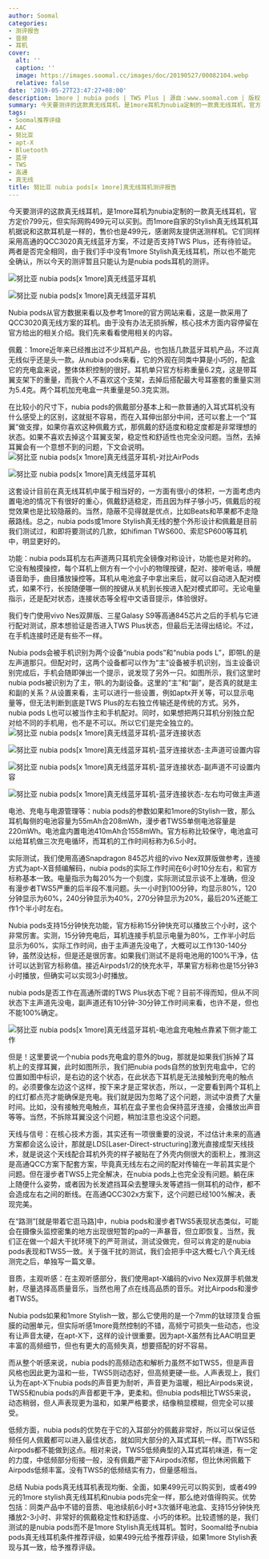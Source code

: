 ```yaml
---
author: Soomal
categories:
- 测评报告
- 音频
- 耳机
cover:
  alt: ''
  caption: ''
  image: https://images.soomal.cc/images/doc/20190527/00082104.webp
  relative: false
date: '2019-05-27T23:47:27+08:00'
description: 1more | nubia pods | TWS Plus | 源自：www.soomal.com | 版权：原创 |  平均/总评分：08.98/413
summary: 今天要测评的这款真无线耳机，是1more耳机为nubia定制的一款真无线耳机，官方定价799元，但实际网购499元可以买到。而1more自家的Stylish真无线耳机耳机据说和这款耳机是一样的，售价也是499元。它们同样采用高通的QCC3020真无线蓝牙方案……
tags:
- Soomal推荐评级
- AAC
- 努比亚
- apt-X
- Bluetooth
- 蓝牙
- TWS
- 高通
- 真无线
title: 努比亚 nubia pods[x 1more]真无线耳机测评报告
---
```


今天要测评的这款真无线耳机，是1more耳机为nubia定制的一款真无线耳机，官方定价799元，但实际网购499元可以买到。而1more自家的Stylish真无线耳机耳机据说和这款耳机是一样的，售价也是499元，感谢网友提供送测样机。它们同样采用高通的QCC3020真无线蓝牙方案，不过是否支持TWS Plus，还有待验证。两者是否完全相同，由于我们手中没有1more Stylish真无线耳机，所以也不能完全确认，所以今天的测评暂且只能认为是nubia pods耳机的测评。



![努比亚 nubia pods[x 1more]真无线蓝牙耳机](https://images.soomal.cc/images/doc/20190510/00081691_01.webp)



![努比亚 nubia pods[x 1more]真无线蓝牙耳机](https://images.soomal.cc/images/doc/20190510/00081692_01.webp)



Nubia pods从官方数据来看以及参考1more的官方网站来看，这是一款采用了QCC3020真无线方案的耳机。由于没有办法无损拆解，核心技术方面内容停留在官方给出的相关介绍。我们先来看看使用相关的内容。

佩戴：1more近年来已经推出过不少耳机产品，也包括几款蓝牙耳机产品，不过真无线似乎还是头一款。从nubia pods来看，它的外观在同类中算是小巧的，配盒它的充电盒来说，整体体积控制的很好。耳机单只官方标称重量6.2克，这是带耳翼支架下的重量，而我个人不喜欢这个支架，去掉后搭配最大号耳塞套的重量实测为5.4克。两个耳机加充电盒一共重量是50.3克实测。

在比较小的尺寸下，nubia pods的佩戴部分基本上和一款普通的入耳式耳机没有什么感受上的区别，这就挺不容易，而在入耳伸出部分中间，还可以套上一个“耳翼”做支撑，如果你喜欢这种佩戴方式，那佩戴的舒适度和稳定度都是非常理想的状态。如果不喜欢去掉这个耳翼支架，稳定性和舒适性也完全没问题。当然，去掉耳翼会有一个意想不到的问题，下文会说明。
![努比亚 nubia pods[x 1more]真无线蓝牙耳机-对比AirPods](https://images.soomal.cc/images/doc/20190510/00081696_01.webp)




![努比亚 nubia pods[x 1more]真无线蓝牙耳机](https://images.soomal.cc/images/doc/20190510/00081699_01.webp)




这套设计目前在真无线耳机中属于相当好的，一方面有很小的体积，一方面考虑内置电池的情况下有很好的重心，佩戴舒适稳定，而且因为样子够小巧，佩戴后的视觉效果也是比较隐蔽的。当然，隐蔽不见得就是优点，比如Beats和苹果都不走隐蔽路线。总之，nubia pods或1more Stylish真无线的整个外形设计和佩戴是目前我们测试过，和即将要测试的几款，如hifiman TWS600、索尼SP600等耳机中，明显更好的。

功能：nubia pods耳机左右声道两只耳机完全镜像对称设计，功能也是对称的。它没有触摸操控，每个耳机上侧方有一个小小的物理按键，配对、接听电话，唤醒语音助手，曲目播放操控等。耳机从电池盒子中拿出来后，就可以自动进入配对模式，如果不行，长按随便哪一侧的按键从关机到长按进入配对模式即可。无论电量指示，还是配对状态，连接状态等全程中文语音提示，体验很好。

我们专门使用vivo Nes双屏版、三星Galasy S9等高通845芯片之后的手机与它进行配对测试，原本想验证是否进入TWS Plus状态，但最后无法得出结论。不过，在手机连接时还是有些不一样。

Nubia pods会被手机识别为两个设备“nubia pods”和“nubia pods L”，即带L的是左声道那只。但配对时，这两个设备都可以作为“主”设备被手机识别，当主设备识别完成后，手机会随即弹出一个提示，说发现了另外一只。如图所示，我们这里时nubia pods被识别为了主，带L的为副设备。这里的“主”和“副”，是否真的就是主和副的关系？从设置来看，主可以进行一些设置，例如aptx开关等，可以显示电量等，但无法判断到底是TWS Plus的左右独立传输还是传统的方式。另外，nubia pods L也可以被当作主和手机配对。同时，如果想把两只耳机分别独立配对给不同的手机用，也不是不可以。所以它们是完全独立的。
![努比亚 nubia pods[x 1more]真无线蓝牙耳机-蓝牙连接状态](https://images.soomal.cc/images/doc/20190527/00082100_01.webp)




![努比亚 nubia pods[x 1more]真无线蓝牙耳机-蓝牙连接状态-主声道可设置内容](https://images.soomal.cc/images/doc/20190527/00082101_01.webp)




![努比亚 nubia pods[x 1more]真无线蓝牙耳机-蓝牙连接状态-副声道不可设置内容](https://images.soomal.cc/images/doc/20190527/00082102_01.webp)




![努比亚 nubia pods[x 1more]真无线蓝牙耳机-蓝牙连接状态-左右均可做主声道](https://images.soomal.cc/images/doc/20190527/00082103_01.webp)




电池、充电与电源管理等：nubia pods的参数如果和1more的Stylish一致，那么耳机每侧的电池容量为55mAh合208mWh，漫步者TWS5单侧电池容量是220mWh。电池盒内置电池410mAh合1558mWh。官方标称比较保守，电池盒可以给耳机做三次充电循环，而耳机的工作时间标称为6.5小时。

实际测试，我们使用高通Snapdragon 845芯片组的vivo Nex双屏版做参考，连接方式为apt-X音频编解码，nubia pods的实际工作时间在6小时10分左右，和官方标称基本一致。电量指示为每20%为一个刻度，实际测试显示谈不上准确，但没有漫步者TWS5严重的后半段不准问题。头一小时到100分钟，均显示80%，120分钟显示为60%，240分钟显示为40%，270分钟显示为20%，最后20%还能工作1个半小时左右。

Nubia pods支持15分钟快充功能，官方标称15分钟快充可以播放三个小时，这个非常厉害。实测，15分钟充电后，耳机连接手机显示电量为80%，工作半小时后显示为60%，实际工作时间，由于主声道先没电了，大概可以工作130-140分钟，虽然没达标，但是还是很厉害。如果我们测试不是将电池用的100%干净，估计可以达到官方标称值。接近Airpods1/2的快充水平，苹果官方标称也是15分钟3小时播放，但确实可以实现3小时播放。

nubia pods是否工作在高通所谓的TWS Plus状态下呢？目前不得而知，但从不同状态下主声道先没电，副声道还有10分钟-30分钟工作时间来看，也许不是，但也不能100%确定。

![努比亚 nubia pods[x 1more]真无线蓝牙耳机-电池盒充电触点靠紧下侧才能工作](https://images.soomal.cc/images/doc/20190527/00082105.webp)




但是！这里要说一个nubia pods充电盒的意外的bug，那就是如果我们拆掉了耳机上的支撑耳翼，此时如图所示，我们把nubia pods自然的放到充电盒中，它的位置如图中标识，是右边的这个状态，在此状态下耳机是无法接触到充电的触点的。必须要像左边这个这样，按下来才是正常状态，所以，一定要看到两个耳机上的红灯都点亮才能确保是充电。我们就是因为忽略了这个问题，测试中浪费了大量时间。比如，没有接触充电触点，耳机在盒子里也会保持蓝牙连接，会播放出声音等等。当然，不拆除耳翼没这个问题，稍加注意也没这个问题。

天线与信号：在核心技术方面，其实还有一项很重要的没说，不过估计未来的高通方案都会这么设计，那就是LDS[Laser-Direct-structuring]激光直接成型天线技术，就是说这个天线配合耳机外壳的样子被贴在了外壳内侧很大的面积上，推测这是高通QCC方案下配套方案，毕竟真无线左右之间的配对传输在一年前其实是个问题。但在漫步者TWS5上完全解决，在nubia pods上也完全没有问题。躺在床上随便什么姿势，或者因为长发遮挡耳朵去整理头发等遮挡一侧耳机的动作，都不会造成左右之间的断线。在高通QCC302x方案下，这个问题已经100%解决，表现完美。

在“路测”[就是带着它逛马路]中，nubia pods和漫步者TWS5表现状态类似，可能会在摄像头监控密集的地方出现很短暂的pa的一声暴音，但立即恢复。当然，我们正在做一个超大干扰环境下的严苛测试，测试没做完，但可以肯定的是nubia pods表现和TWS5一致。关于强干扰的测试，我们会把手中这大概七八个真无线测完之后，单独写一篇文章。

音质，主观听感：在主观听感部分，我们使用apt-X编码的vivo Nex双屏手机做发射，尽量选择高质量音乐，当然也用了点在线高品质的音乐。对比Airpods和漫步者TWS5。

Nubia pods如果和1more Stylish一致，那么它使用的是一个7mm的钛球顶复合振膜的动圈单元，但实际听感1more竟然控制的不错，高频宁可损失一些动态，也没有让声音太硬，在apt-X下，这样的设计很重要。因为apt-X虽然有比AAC明显更丰富的高频细节，但也有更大的高频失真，想要搭配的好不容易。

而从整个听感来说，nubia pods的高频动态和解析力虽然不如TWS5，但是声音风格也因此更为温和一些，TWS5则动态好，但高频更硬一些。人声表现上，我们认为在apt-X下nubia pods的声音更为耐听，声音更为温暖，相比Airpods来说，TWS5和nubia pods的声音都更干净，更柔和。但nubia pods相比TWS5来说，动态稍弱，但人声表现更为温和，如果严格要求，结像稍显模糊，但完全可以接受。

低频方面，nubia pods的优势在于它的入耳部分的佩戴非常好，所以可以保证低频任何人佩戴都可以进入最佳状态，就如同大部分的入耳式耳机一样。而TWS5和Airpods都不能做到这点。相对来说，TWS5低频典型的入耳式耳机味道，有一定的力度，中低频部分衔接一般，没有佩戴严密下Airpods浓郁，但比休闲佩戴下Airpods低频丰富。没有TWS5的低频结实有力，但量感相当。

总结
Nubia pods真无线耳机表现均衡、全面，如果499元可以购买到，或者499元的1more stylish真无线耳机和nubia pods完全一样，那么绝对值得购买。优势包括：同类产品中不错的音质、电池续航6小时+3次循环电池盒、支持15分钟快充播放2-3小时、非常好的佩戴稳定性和舒适度、小巧的体积。比较遗憾的是，我们测试的是nubia pods而不是1more Stylish真无线耳机。暂时，Soomal给予nubia pods真无线耳机条件推荐评级，如果499元给予推荐评级，如果1more Stylish表现与其一致，给予推荐评级。